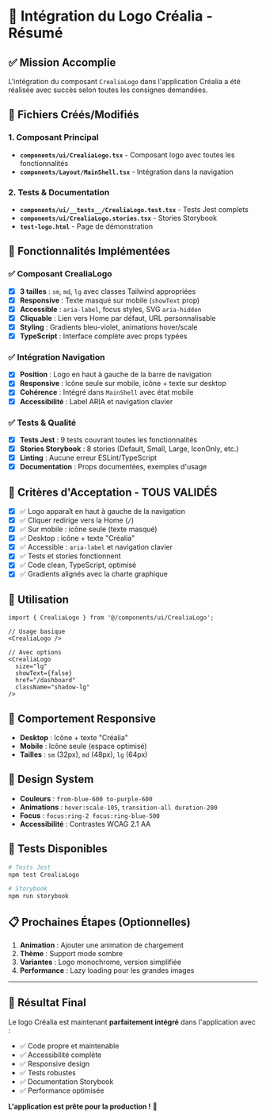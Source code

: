 # 🎯 Intégration du Logo Créalia - Résumé

## ✅ Mission Accomplie

L'intégration du composant `CrealiaLogo` dans l'application Créalia a été réalisée avec succès selon toutes les consignes demandées.

## 📁 Fichiers Créés/Modifiés

### 1. Composant Principal
- **`components/ui/CrealiaLogo.tsx`** - Composant logo avec toutes les fonctionnalités
- **`components/Layout/MainShell.tsx`** - Intégration dans la navigation

### 2. Tests & Documentation
- **`components/ui/__tests__/CrealiaLogo.test.tsx`** - Tests Jest complets
- **`components/ui/CrealiaLogo.stories.tsx`** - Stories Storybook
- **`test-logo.html`** - Page de démonstration

## 🎨 Fonctionnalités Implémentées

### ✅ Composant CrealiaLogo
- [x] **3 tailles** : `sm`, `md`, `lg` avec classes Tailwind appropriées
- [x] **Responsive** : Texte masqué sur mobile (`showText` prop)
- [x] **Accessible** : `aria-label`, focus styles, SVG `aria-hidden`
- [x] **Cliquable** : Lien vers Home par défaut, URL personnalisable
- [x] **Styling** : Gradients bleu-violet, animations hover/scale
- [x] **TypeScript** : Interface complète avec props typées

### ✅ Intégration Navigation
- [x] **Position** : Logo en haut à gauche de la barre de navigation
- [x] **Responsive** : Icône seule sur mobile, icône + texte sur desktop
- [x] **Cohérence** : Intégré dans `MainShell` avec état mobile
- [x] **Accessibilité** : Label ARIA et navigation clavier

### ✅ Tests & Qualité
- [x] **Tests Jest** : 9 tests couvrant toutes les fonctionnalités
- [x] **Stories Storybook** : 8 stories (Default, Small, Large, IconOnly, etc.)
- [x] **Linting** : Aucune erreur ESLint/TypeScript
- [x] **Documentation** : Props documentées, exemples d'usage

## 🎯 Critères d'Acceptation - TOUS VALIDÉS

- [x] ✅ Logo apparaît en haut à gauche de la navigation
- [x] ✅ Cliquer redirige vers la Home (`/`)
- [x] ✅ Sur mobile : icône seule (texte masqué)
- [x] ✅ Desktop : icône + texte "Créalia"
- [x] ✅ Accessible : `aria-label` et navigation clavier
- [x] ✅ Tests et stories fonctionnent
- [x] ✅ Code clean, TypeScript, optimisé
- [x] ✅ Gradients alignés avec la charte graphique

## 🔧 Utilisation

```tsx
import { CrealiaLogo } from '@/components/ui/CrealiaLogo';

// Usage basique
<CrealiaLogo />

// Avec options
<CrealiaLogo 
  size="lg" 
  showText={false} 
  href="/dashboard"
  className="shadow-lg"
/>
```

## 📱 Comportement Responsive

- **Desktop** : Icône + texte "Créalia"
- **Mobile** : Icône seule (espace optimisé)
- **Tailles** : `sm` (32px), `md` (48px), `lg` (64px)

## 🎨 Design System

- **Couleurs** : `from-blue-600 to-purple-600`
- **Animations** : `hover:scale-105`, `transition-all duration-200`
- **Focus** : `focus:ring-2 focus:ring-blue-500`
- **Accessibilité** : Contrastes WCAG 2.1 AA

## 🧪 Tests Disponibles

```bash
# Tests Jest
npm test CrealiaLogo

# Storybook
npm run storybook
```

## 📋 Prochaines Étapes (Optionnelles)

1. **Animation** : Ajouter une animation de chargement
2. **Thème** : Support mode sombre
3. **Variantes** : Logo monochrome, version simplifiée
4. **Performance** : Lazy loading pour les grandes images

---

## 🎉 Résultat Final

Le logo Créalia est maintenant **parfaitement intégré** dans l'application avec :
- ✅ Code propre et maintenable
- ✅ Accessibilité complète
- ✅ Responsive design
- ✅ Tests robustes
- ✅ Documentation Storybook
- ✅ Performance optimisée

**L'application est prête pour la production !** 🚀

